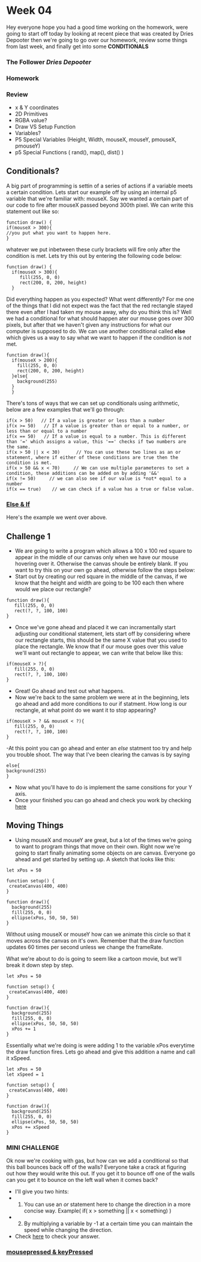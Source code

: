 # Week 04
Hey everyone hope you had a good time working on the homework, were going to start off today by looking at recent piece that was created by Dries Depooter
then we're going to go over our homework, review some things from last week, and finally get into some **CONDITIONALS**



### The Follower *Dries Depooter*


### Homework


### Review
 - x & Y coordinates
 - 2D Primitives
 - RGBA value?
 - Draw VS Setup Function
 - Variables?
 - P5 Special Variables (Height, Width, mouseX, mouseY, pmouseX, pmouseY)
 - p5 Special Functions ( rand(), map(), dist() )

## Conditionals?

A big part of programming is settin of a series of actions if a variable meets a certain condition. Lets start our example off by using an internal p5 variable that we're familiar with: mouseX. Say we wanted a certain part of our code to fire after mouseX passed beyond 300th pixel. We can write this statement out like so:

```
function draw() {
if(mouseX > 300){
//you put what you want to happen here.
}
```

whatever we put inbetween these curly brackets will fire only after the condition is met. Lets try this out by entering the following code below:

```
function draw() {
  if(mouseX > 300){
     fill(255, 0, 0)
     rect(200, 0, 200, height)
  }
```

Did everything happen as you expected? What went differently? For me one of the things that I did not expect was the fact that the red rectangle stayed there even after I had taken my mouse away, why do you think this is? Well we had a conditional for what should happen ater our mouse goes over 300 pixels, but after that we haven't given any instructions for what our computer is supposed to do. We can use another conditional called **else** which gives us a way to say what we want to happen if the condition is *not* met.

```
function draw(){
  if(mouseX > 200){
    fill(255, 0, 0)
    rect(200, 0, 200, height)
  }else{
    background(255)
  }
  }
```
There's tons of ways that we can set up conditionals using arithmetic, below are a few examples that we'll go through:

```
if(x > 50)   // If a value is greater or less than a number
if(x >= 50)   // If a value is greater than or equal to a number, or less than or equal to a number
if(x == 50)   // If a value is equal to a number. This is different than '=' which assigns a value, this '==' checks if two numbers are the same. 
if(x > 50 || x < 30)      // You can use these two lines as an or statement, where if either of these conditions are true then the condition is met. 
if(x > 50 && x < 70)     // We can use multiple parameteres to set a condition, these additions can be added on by adding '&&'
if(x != 50)     // we can also see if our value is *not* equal to a number
if(x == true)    // we can check if a value has a true or false value. 

```

### [Else & If](https://editor.p5js.org/dunkFig/sketches/Xyjzl68iC)
Here's the example we went over above.

## Challenge 1
 - We are going to write a program which allows a 100 x 100 red square to appear in the middle of our canvas only when we have our mouse hovering over it. Otherwise the canvas shoule be entirely blank. If you want to try this on your own go ahead, otherwise follow the steps below:
 - Start out by creating our red square in the middle of the canvas, if we know that the height and width are going to be 100 each then where would we place our rectangle?


```
function draw(){
   fill(255, 0, 0)
   rect(?, ?, 100, 100)
}
```

- Once we've gone ahead and placed it we can incramentally start adjusting our conditional statement, lets start off by considering where our rectangle starts, this should be the same X value that you used to place the rectangle. We know that if our mouse goes over this value we'll want out rectangle to appear, we can write that below like this:

```
if(mouseX > ?){
   fill(255, 0, 0)
   rect(?, ?, 100, 100)
}
```

- Great! Go ahead and test out what happens.
- Now we're back to the same problem we were at in the beginning, lets go ahead and add more conditions to our if statment. How long is our rectangle, at what point do we want it to stop appearing?


```
if(mouseX > ? && mouseX < ?){
   fill(255, 0, 0)
   rect(?, ?, 100, 100)
}
```

-At this point you can go ahead and enter an *else* statment too try and help you trouble shoot. The way that I've been clearing the canvas is by saying 


```
else{
background(255)
}
```
- Now what you'll have to do is implement the same consitions for your Y axis. 
- Once your finished you can go ahead and check you work by checking [here](https://editor.p5js.org/dunkFig/sketches/divT7FDTr)

## Moving Things
 - Using mouseX and mouseY are great, but a lot of the times we're going to want to program things that move on their own. Right now we're going to start finally animating some objects on are canvas. Everyone go ahead and get started by setting up. A sketch that looks like this:

```
let xPos = 50

function setup() {
 createCanvas(400, 400)
}

function draw(){
  background(255)
  fill(255, 0, 0)
  ellipse(xPos, 50, 50, 50)
}
```

Without using mouseX or mouseY how can we animate this circle so that it moves across the canvas on it's own. Remember that the draw function updates 60 times per second unless we change the frameRate. 

What we're about to do is going to seem like a cartoon movie, but we'll break it down step by step. 

```
let xPos = 50

function setup() {
 createCanvas(400, 400)
}

function draw(){
  background(255)
  fill(255, 0, 0)
  ellipse(xPos, 50, 50, 50)
  xPos += 1
}
```

Essentially what we're doing is were adding 1 to the variable xPos everytime the draw function fires. Lets go ahead and give this addition a name and call it xSpeed.

```
let xPos = 50
let xSpeed = 1

function setup() {
 createCanvas(400, 400)
}

function draw(){
  background(255)
  fill(255, 0, 0)
  ellipse(xPos, 50, 50, 50)
  xPos += xSpeed
}
```
### MINI CHALLENGE
Ok now we're cooking with gas, but how can we add a conditional so that this ball bounces back off of the walls? Everyone take a crack at figuring out how they would write this out. If you get it to bounce off one of the walls can you get it to bounce on the left wall when it comes back?
- I'll give you two hints:
- 1. You can use an *or* statement here to change the direction in a more concise way. Example( if( x > something || x < something)  )
- 2. By multiplying a variable by -1 at a certain time you can maintain the speed while changing the direction.
- Check [here](https://editor.p5js.org/dunkFig/sketches/0M8pvINcM) to check your answer.




### [mousepressed & keyPressed](https://editor.p5js.org/dunkFig/sketches/_KRY77Tt1)



